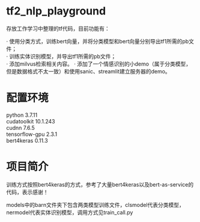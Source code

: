 # tf2_nlp_playground

存放工作学习中整理的tf代码，目前功能有：

· 使用分类方式，训练bert向量，并将分类模型和bert向量分别导出tf1所需的pb文件；    
· 训练实体识别模型，并导出tf1所需的pb文件；  
· 添加milvus检索相关内容。
· 添加了一个情感识别的小demo（属于分类模型，但是数据格式不太一致）和使用sanic、streamlit建立服务器的demo。

# 配置环境

python 3.7.11  
cudatoolkit 10.1.243   
cudnn 7.6.5  
tensorflow-gpu 2.3.1  
bert4keras 0.11.3

# 项目简介  

训练方式按照bert4keras的方式，参考了大量bert4keras以及bert-as-service的代码，表示感谢！  

models中的barn文件夹下包含两类模型训练文件，clsmodel代表分类模型， nermodel代表实体识别模型，调用方式见train_call.py

